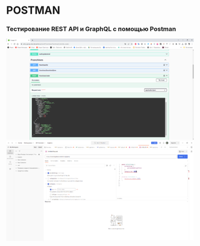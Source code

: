 # POSTMAN
### Тестирование REST API и GraphQL с помощью Postman 
![logo (1)](https://github.com/VeraPoArt/QA_engineer/blob/main/Postman/REST%20API/Swagger%20UI%20-%20Google%20Chrome.png)
![logo (1)](https://github.com/VeraPoArt/QA_engineer/blob/main/Postman/GraphQL/Untitled%20Request%20-%20My%20Workspace.png)




